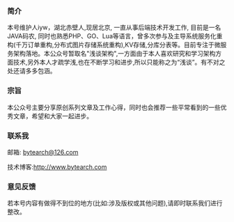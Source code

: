 ### 简介

   本号维护人iyw，湖北赤壁人,现居北京, 一直从事后端技术开发工作, 目前是一名JAVA码农, 同时也熟悉PHP、GO、Lua等语言，曾多次参与及主导系统服务化重构(千万订单重构,分布式图片存储系统重构),KV存储,分库分表等。目前专注于微服务架构落地。​
​本公众号暂取名"浅谈架构",一方面由于本人喜欢研究和学习架构方面技术,另外本人才疏学浅,也在不断学习和进步,所以只能称之为“浅谈”。有不对之处还请多多包涵。

### 宗旨

​	本公众号主要分享原创系列文章及工作心得，同时也会推荐一些平常看到的一些优秀文章，希望和大家一起进步。

### 联系我

邮箱: bytearch@126.com

技术博客:http://www.bytearch.com

### 意见反馈

若本号内容有做得不到位的地方(比如:涉及版权或其他问题),请即时联系我们进行整改。
